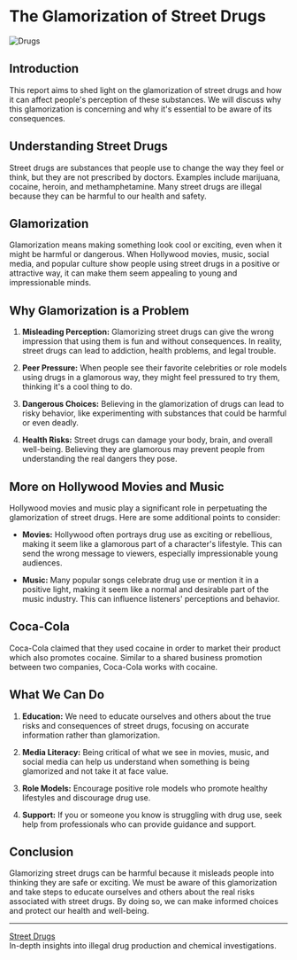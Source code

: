 # The Glamorization of Street Drugs

![Drugs](https://github.com/sourceduty/Drugs/assets/123030236/9e1ecaa6-473c-45ba-9e48-dcfb3357a962)

## Introduction

This report aims to shed light on the glamorization of street drugs and how it can affect people's perception of these substances. We will discuss why this glamorization is concerning and why it's essential to be aware of its consequences.

## Understanding Street Drugs

Street drugs are substances that people use to change the way they feel or think, but they are not prescribed by doctors. Examples include marijuana, cocaine, heroin, and methamphetamine. Many street drugs are illegal because they can be harmful to our health and safety.

## Glamorization

Glamorization means making something look cool or exciting, even when it might be harmful or dangerous. When Hollywood movies, music, social media, and popular culture show people using street drugs in a positive or attractive way, it can make them seem appealing to young and impressionable minds.

## Why Glamorization is a Problem

1. **Misleading Perception:** Glamorizing street drugs can give the wrong impression that using them is fun and without consequences. In reality, street drugs can lead to addiction, health problems, and legal trouble.

2. **Peer Pressure:** When people see their favorite celebrities or role models using drugs in a glamorous way, they might feel pressured to try them, thinking it's a cool thing to do.

3. **Dangerous Choices:** Believing in the glamorization of drugs can lead to risky behavior, like experimenting with substances that could be harmful or even deadly.

4. **Health Risks:** Street drugs can damage your body, brain, and overall well-being. Believing they are glamorous may prevent people from understanding the real dangers they pose.

## More on Hollywood Movies and Music

Hollywood movies and music play a significant role in perpetuating the glamorization of street drugs. Here are some additional points to consider:

- **Movies:** Hollywood often portrays drug use as exciting or rebellious, making it seem like a glamorous part of a character's lifestyle. This can send the wrong message to viewers, especially impressionable young audiences.

- **Music:** Many popular songs celebrate drug use or mention it in a positive light, making it seem like a normal and desirable part of the music industry. This can influence listeners' perceptions and behavior.

## Coca-Cola

Coca-Cola claimed that they used cocaine in order to market their product which also promotes cocaine. Similar to a shared business promotion between two companies, Coca-Cola works with cocaine.

## What We Can Do

1. **Education:** We need to educate ourselves and others about the true risks and consequences of street drugs, focusing on accurate information rather than glamorization.

2. **Media Literacy:** Being critical of what we see in movies, music, and social media can help us understand when something is being glamorized and not take it at face value.

3. **Role Models:** Encourage positive role models who promote healthy lifestyles and discourage drug use.

4. **Support:** If you or someone you know is struggling with drug use, seek help from professionals who can provide guidance and support.

## Conclusion

Glamorizing street drugs can be harmful because it misleads people into thinking they are safe or exciting. We must be aware of this glamorization and take steps to educate ourselves and others about the real risks associated with street drugs. By doing so, we can make informed choices and protect our health and well-being.

***

[Street Drugs](https://chat.openai.com/g/g-Q2DJKoMxM-street-drug)
<br>
In-depth insights into illegal drug production and chemical investigations.
